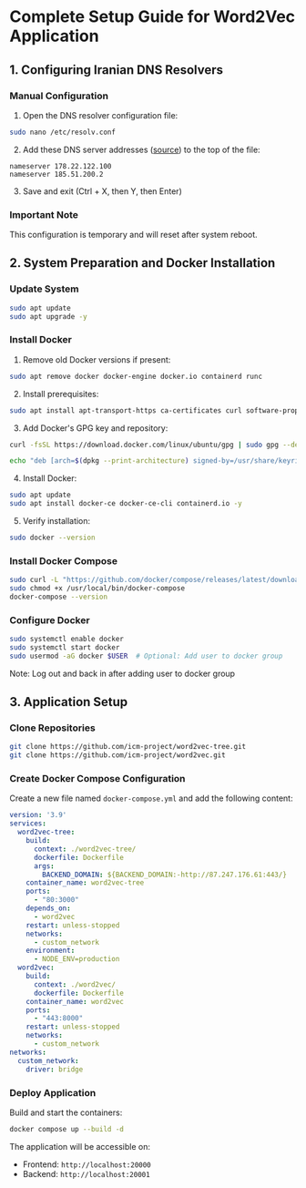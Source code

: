 # Complete Setup Guide for Word2Vec Application

## 1. Configuring Iranian DNS Resolvers

### Manual Configuration
1. Open the DNS resolver configuration file:
```bash
sudo nano /etc/resolv.conf
```

2. Add these DNS server addresses ([source](https://shecan.ir/)) to the top of the file:
```
nameserver 178.22.122.100
nameserver 185.51.200.2
```

3. Save and exit (Ctrl + X, then Y, then Enter)

### Important Note
This configuration is temporary and will reset after system reboot.

## 2. System Preparation and Docker Installation

### Update System
```bash
sudo apt update
sudo apt upgrade -y
```

### Install Docker
1. Remove old Docker versions if present:
```bash
sudo apt remove docker docker-engine docker.io containerd runc
```

2. Install prerequisites:
```bash
sudo apt install apt-transport-https ca-certificates curl software-properties-common -y
```

3. Add Docker's GPG key and repository:
```bash
curl -fsSL https://download.docker.com/linux/ubuntu/gpg | sudo gpg --dearmor -o /usr/share/keyrings/docker-archive-keyring.gpg

echo "deb [arch=$(dpkg --print-architecture) signed-by=/usr/share/keyrings/docker-archive-keyring.gpg] https://download.docker.com/linux/ubuntu $(lsb_release -cs) stable" | sudo tee /etc/apt/sources.list.d/docker.list > /dev/null
```

4. Install Docker:
```bash
sudo apt update
sudo apt install docker-ce docker-ce-cli containerd.io -y
```

5. Verify installation:
```bash
sudo docker --version
```

### Install Docker Compose
```bash
sudo curl -L "https://github.com/docker/compose/releases/latest/download/docker-compose-$(uname -s)-$(uname -m)" -o /usr/local/bin/docker-compose
sudo chmod +x /usr/local/bin/docker-compose
docker-compose --version
```

### Configure Docker
```bash
sudo systemctl enable docker
sudo systemctl start docker
sudo usermod -aG docker $USER  # Optional: Add user to docker group
```

Note: Log out and back in after adding user to docker group

## 3. Application Setup

### Clone Repositories
```bash
git clone https://github.com/icm-project/word2vec-tree.git
git clone https://github.com/icm-project/word2vec.git
```

### Create Docker Compose Configuration
Create a new file named `docker-compose.yml` and add the following content:

```yaml
version: '3.9'
services:
  word2vec-tree:
    build:
      context: ./word2vec-tree/
      dockerfile: Dockerfile
      args:
        BACKEND_DOMAIN: ${BACKEND_DOMAIN:-http://87.247.176.61:443/}
    container_name: word2vec-tree
    ports:
      - "80:3000"
    depends_on:
      - word2vec
    restart: unless-stopped
    networks:
      - custom_network
    environment:
      - NODE_ENV=production
  word2vec:
    build:
      context: ./word2vec/
      dockerfile: Dockerfile
    container_name: word2vec
    ports:
      - "443:8000"
    restart: unless-stopped
    networks:
      - custom_network
networks:
  custom_network:
    driver: bridge
```

### Deploy Application
Build and start the containers:
```bash
docker compose up --build -d
```

The application will be accessible on:
- Frontend: `http://localhost:20000`
- Backend: `http://localhost:20001`
